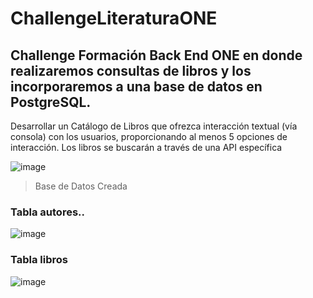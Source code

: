 # ChallengeLiteraturaONE
Challenge Formación Back End ONE en donde realizaremos consultas de libros y los incorporaremos a una base de datos en PostgreSQL.
---
Desarrollar un Catálogo de Libros que ofrezca interacción textual (vía consola) con los usuarios, proporcionando al menos 5 opciones de interacción. Los libros se buscarán a través de una API específica

![image](https://github.com/user-attachments/assets/e176374c-03f2-4fef-beb0-7907fd671e2d)

> Base de Datos Creada
### Tabla autores..
![image](https://github.com/user-attachments/assets/9d18be7f-1efb-48ee-bfa0-3946e793f835)
### Tabla libros
![image](https://github.com/user-attachments/assets/6557f37b-a4d8-4f45-bca6-07da8a9863c6)
 
